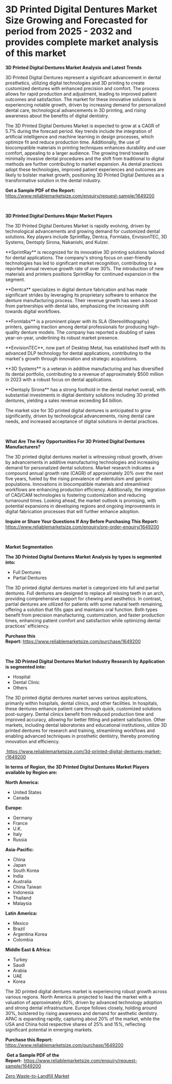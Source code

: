<p><h1>3D Printed Digital Dentures Market Size Growing and Forecasted for period from 2025 - 2032 and provides complete market analysis of this market</h1></p><p><strong>3D Printed Digital Dentures Market Analysis and Latest Trends</strong></p>
<p><p>3D Printed Digital Dentures represent a significant advancement in dental prosthetics, utilizing digital technologies and 3D printing to create customized dentures with enhanced precision and comfort. The process allows for rapid production and adjustment, leading to improved patient outcomes and satisfaction. The market for these innovative solutions is experiencing notable growth, driven by increasing demand for personalized dental care, technological advancements in 3D printing, and rising awareness about the benefits of digital dentistry.</p><p>The 3D Printed Digital Dentures Market is expected to grow at a CAGR of 5.7% during the forecast period. Key trends include the integration of artificial intelligence and machine learning in design processes, which optimize fit and reduce production time. Additionally, the use of biocompatible materials in printing techniques enhances durability and user comfort, appealing to a larger audience. The growing trend towards minimally invasive dental procedures and the shift from traditional to digital methods are further contributing to market expansion. As dental practices adopt these technologies, improved patient experiences and outcomes are likely to bolster market growth, positioning 3D Printed Digital Dentures as a transformative solution in the dental industry.</p></p>
<p><strong>Get a Sample PDF of the Report:&nbsp;</strong> <a href="https://www.reliablemarketsize.com/enquiry/request-sample/1649200?utm_campaign=2482&utm_medium=2&utm_source=Github&utm_content=ia&utm_term=26032025&utm_id=3d-printed-digital-dentures">https://www.reliablemarketsize.com/enquiry/request-sample/1649200</a></p>
<p>&nbsp;</p>
<p><strong>3D Printed Digital Dentures Major Market Players</strong></p>
<p><p>The 3D Printed Digital Dentures Market is rapidly evolving, driven by technological advancements and growing demand for customized dental solutions. Key players include SprintRay, Dentca, Formlabs, EnvisionTEC, 3D Systems, Dentsply Sirona, Nakanishi, and Kulzer.</p><p>**SprintRay** is recognized for its innovative 3D printing solutions tailored for dental applications. The company's strong focus on user-friendly technologies has led to significant market recognition, contributing to a reported annual revenue growth rate of over 30%. The introduction of new materials and printers positions SprintRay for continued expansion in the segment.</p><p>**Dentca** specializes in digital denture fabrication and has made significant strides by leveraging its proprietary software to enhance the denture manufacturing process. Their revenue growth has seen a boost from partnerships with dental labs, emphasizing the increasing shift towards digital workflows.</p><p>**Formlabs** is a prominent player with its SLA (Stereolithography) printers, gaining traction among dental professionals for producing high-quality denture models. The company has reported a doubling of sales year-on-year, underlining its robust market presence.</p><p>**EnvisionTEC**, now part of Desktop Metal, has established itself with its advanced DLP technology for dental applications, contributing to the market's growth through innovation and strategic acquisitions. </p><p>**3D Systems** is a veteran in additive manufacturing and has diversified its dental portfolio, contributing to a revenue of approximately $500 million in 2023 with a robust focus on dental applications.</p><p>**Dentsply Sirona** has a strong foothold in the dental market overall, with substantial investments in digital dentistry solutions including 3D printed dentures, yielding a sales revenue exceeding $4 billion.</p><p>The market size for 3D printed digital dentures is anticipated to grow significantly, driven by technological advancements, rising dental care needs, and increased acceptance of digital solutions in dental practices.</p></p>
<p>&nbsp;</p>
<p><strong>What Are The Key Opportunities For 3D Printed Digital Dentures Manufacturers?</strong></p>
<p><p>The 3D printed digital dentures market is witnessing robust growth, driven by advancements in additive manufacturing technologies and increasing demand for personalized dental solutions. Market research indicates a compound annual growth rate (CAGR) of approximately 20% over the next five years, fueled by the rising prevalence of edentulism and geriatric populations. Innovations in biocompatible materials and streamlined workflows are enhancing production efficiency. Additionally, the integration of CAD/CAM technologies is fostering customization and reducing turnaround times. Looking ahead, the market outlook is promising, with potential expansions in developing regions and ongoing improvements in digital fabrication processes that will further enhance adoption.</p></p>
<p><strong>Inquire or Share Your Questions If Any Before Purchasing This Report:</strong> <a href="https://www.reliablemarketsize.com/enquiry/pre-order-enquiry/1649200?utm_campaign=2482&utm_medium=2&utm_source=Github&utm_content=ia&utm_term=26032025&utm_id=3d-printed-digital-dentures">https://www.reliablemarketsize.com/enquiry/pre-order-enquiry/1649200</a></p>
<p>&nbsp;</p>
<p><strong>Market Segmentation</strong></p>
<p><strong>The 3D Printed Digital Dentures Market Analysis by types is segmented into:</strong></p>
<p><ul><li>Full Dentures</li><li>Partial Dentures</li></ul></p>
<p><p>The 3D printed digital dentures market is categorized into full and partial dentures. Full dentures are designed to replace all missing teeth in an arch, providing comprehensive support for chewing and aesthetics. In contrast, partial dentures are utilized for patients with some natural teeth remaining, offering a solution that fills gaps and maintains oral function. Both types benefit from precision manufacturing, customization, and faster production times, enhancing patient comfort and satisfaction while optimizing dental practices' efficiency.</p></p>
<p><strong>Purchase this Report:&nbsp;</strong><a href="https://www.reliablemarketsize.com/purchase/1649200?utm_campaign=2482&utm_medium=2&utm_source=Github&utm_content=ia&utm_term=26032025&utm_id=3d-printed-digital-dentures">https://www.reliablemarketsize.com/purchase/1649200</a></p>
<p>&nbsp;</p>
<p><strong>The 3D Printed Digital Dentures Market Industry Research by Application is segmented into:</strong></p>
<p><ul><li>Hospital</li><li>Dental Clinic</li><li>Others</li></ul></p>
<p><p>The 3D printed digital dentures market serves various applications, primarily within hospitals, dental clinics, and other facilities. In hospitals, these dentures enhance patient care through quick, customized solutions post-surgery. Dental clinics benefit from reduced production time and improved accuracy, allowing for better fitting and patient satisfaction. Other markets, including dental laboratories and educational institutions, utilize 3D printed dentures for research and training, streamlining workflows and enabling advanced techniques in prosthetic dentistry, thereby promoting innovation and efficiency.</p></p>
<p><a href="https://www.reliablemarketsize.com/3d-printed-digital-dentures-market-r1649200?utm_campaign=2482&utm_medium=2&utm_source=Github&utm_content=ia&utm_term=26032025&utm_id=3d-printed-digital-dentures">&nbsp;https://www.reliablemarketsize.com/3d-printed-digital-dentures-market-r1649200</a></p>
<p><strong>In terms of Region, the 3D Printed Digital Dentures Market Players available by Region are:</strong></p>
<p>
    <p> <strong> North America: </strong>
        <ul>
            <li>United States</li>
            <li>Canada</li>
        </ul>
        </p> 
    <p> <strong> Europe: </strong>
        <ul>
            <li>Germany</li>
            <li>France</li>
            <li>U.K.</li>
            <li>Italy</li>
            <li>Russia</li>
        </ul>
        </p> 
    <p> <strong> Asia-Pacific: </strong>
        <ul>
            <li>China</li>
            <li>Japan</li>
            <li>South Korea</li>
            <li>India</li>
            <li>Australia</li>
            <li>China Taiwan</li>
            <li>Indonesia</li>
            <li>Thailand</li>
            <li>Malaysia</li>
        </ul>
        </p> 
    <p> <strong> Latin America: </strong>
        <ul>
            <li>Mexico</li>
            <li>Brazil</li>
            <li>Argentina Korea</li>
            <li>Colombia</li>
        </ul>
        </p> 
    <p> <strong> Middle East & Africa: </strong>
        <ul>
            <li>Turkey</li>
            <li>Saudi</li>
            <li>Arabia</li>
            <li>UAE</li>
            <li>Korea</li>
        </ul>
    </p>
    </p>
<p><p>The 3D printed digital dentures market is experiencing robust growth across various regions. North America is projected to lead the market with a valuation of approximately 40%, driven by advanced technology adoption and strong dental infrastructure. Europe follows closely, holding around 30%, bolstered by rising awareness and demand for aesthetic dentistry. APAC is expanding rapidly, capturing about 20% of the market, while the USA and China hold respective shares of 25% and 15%, reflecting significant potential in emerging markets.</p></p>
<p><strong>Purchase this Report: </strong><a href="https://www.reliablemarketsize.com/purchase/1649200?utm_campaign=2482&utm_medium=2&utm_source=Github&utm_content=ia&utm_term=26032025&utm_id=3d-printed-digital-dentures">https://www.reliablemarketsize.com/purchase/1649200</a></p>
<p>&nbsp;<strong>Get a Sample PDF of the Report:&nbsp;&nbsp;</strong><a href="https://www.reliablemarketsize.com/enquiry/request-sample/1649200?utm_campaign=2482&utm_medium=2&utm_source=Github&utm_content=ia&utm_term=26032025&utm_id=3d-printed-digital-dentures">https://www.reliablemarketsize.com/enquiry/request-sample/1649200</a></p>
<p><strong></strong></p>
<p><p><a href="https://github.com/hartsockdonnette82/Market-Research-Report-List-1/blob/main/zero-waste-to-landfill-market.md?utm_campaign=2482&utm_medium=2&utm_source=Github&utm_content=ia&utm_term=26032025&utm_id=3d-printed-digital-dentures">Zero Waste-to-Landfill Market</a></p></p>